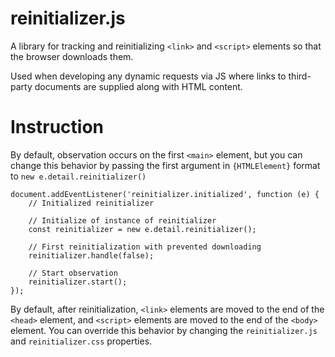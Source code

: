 # reinitializer.js

A library for tracking and reinitializing `<link>` and `<script>` elements so that the browser downloads them. 

Used when developing any dynamic requests via JS where links to third-party documents are supplied along with HTML content.


# Instruction
By default, observation occurs on the first `<main>` element, but you can change this behavior by passing the first argument in `{HTMLElement}` format to `new e.detail.reinitializer()`

	document.addEventListener('reinitializer.initialized', function (e) {
		// Initialized reinitializer

		// Initialize of instance of reinitializer
		const reinitializer = new e.detail.reinitializer();
		
		// First reinitialization with prevented downloading
		reinitializer.handle(false);

		// Start observation
		reinitializer.start();
	});

By default, after reinitialization, `<link>` elements are moved to the end of the `<head>` element, and `<script>` elements are moved to the end of the `<body>` element. You can override this behavior by changing the `reinitializer.js` and `reinitializer.css` properties.